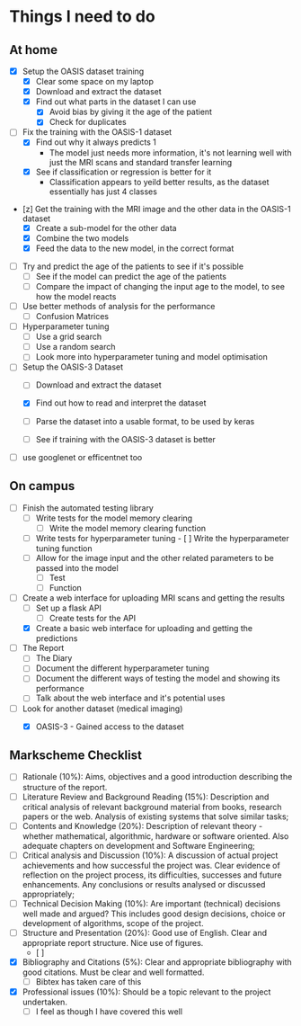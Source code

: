 # Things I need to do

## At home

- [x] Setup the OASIS dataset training
  - [x] Clear some space on my laptop 
  - [x] Download and extract the dataset
  - [x] Find out what parts in the dataset I can use
    - [x] Avoid bias by giving it the age of the patient
    - [x] Check for duplicates
- [ ] Fix the training with the OASIS-1 dataset
  - [x] Find out why it always predicts 1
    - The model just needs more information, it's not learning well with just the MRI scans and standard transfer learning
  - [x] See if classification or regression is better for it
    - Classification appears to yeild better results, as the dataset essentially has just 4 classes
- [z] Get the training with the MRI image and the other data in the OASIS-1 dataset
  - [x] Create a sub-model for the other data
  - [x] Combine the two models
  - [x] Feed the data to the new model, in the correct format
- [ ] Try and predict the age of the patients to see if it's possible
  - [ ] See if the model can predict the age of the patients
  - [ ] Compare the impact of changing the input age to the model, to see how the model reacts
- [ ] Use better methods of analysis for the performance
  - [ ] Confusion Matrices
- [ ] Hyperparameter tuning
	- [ ] Use a grid search
	- [ ] Use a random search
	- [ ] Look more into hyperparameter tuning and model optimisation
- [ ] Setup the OASIS-3 Dataset
  - [ ] Download and extract the dataset
  - [x] Find out how to read and interpret the dataset
  - [ ] Parse the dataset into a usable format, to be used by keras
  - [ ] See if training with the OASIS-3 dataset is better


- [ ] use googlenet or efficentnet too

## On campus

- [ ] Finish the automated testing library
  - [ ] Write tests for the model memory clearing
    - [ ] Write the model memory clearing function
  - [ ] Write tests for hyperparameter tuning
		- [ ] Write the hyperparameter tuning function
  - [ ] Allow for the image input and the other related parameters to be passed into the model
    - [ ] Test
    - [ ] Function
- [ ] Create a web interface for uploading MRI scans and getting the results
  - [ ] Set up a flask API
    - [ ] Create tests for the API
  - [x] Create a basic web interface for uploading and getting the predictions
- [ ] The Report
  - [ ] The Diary
  - [ ] Document the different hyperparameter tuning
  - [ ] Document the different ways of testing the model and showing its performance
  - [ ] Talk about the web interface and it's potential uses
- [ ] Look for another dataset (medical imaging)
  - [x] OASIS-3 - Gained access to the dataset



## Markscheme Checklist

- [ ] Rationale (10%): Aims, objectives and a good introduction describing the structure of the report.
- [ ] Literature Review and Background Reading (15%): Description and critical analysis of relevant background material from books, research papers or the web. Analysis of existing systems that solve similar tasks;
- [ ] Contents and Knowledge (20%): Description of relevant theory - whether mathematical, algorithmic, hardware or software oriented. Also adequate chapters on development and Software Engineering;
- [ ] Critical analysis and Discussion (10%): A discussion of actual project achievements and how successful the project was. Clear evidence of reflection on the project process, its difficulties, successes and future enhancements. Any conclusions or results analysed or discussed appropriately;
- [ ] Technical Decision Making (10%): Are important (technical) decisions well made and argued? This includes good design decisions, choice or development of algorithms, scope of the project.
- [ ] Structure and Presentation (20%): Good use of English. Clear and appropriate report structure. Nice use of figures.
  - [ ] 
- [x] Bibliography and Citations (5%): Clear and appropriate bibliography with good citations. Must be clear and well formatted.
  - [ ] Bibtex has taken care of this
- [x] Professional issues (10%): Should be a topic relevant to the project undertaken.
  - [ ] I feel as though I have covered this well
